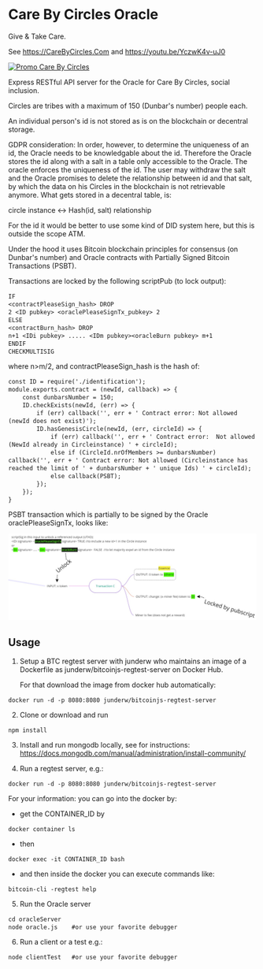 # Care By Circles Oracle

Give & Take Care.

See https://CareByCircles.Com and https://youtu.be/YczwK4v-uJ0


[![Promo Care By Circles](READMEImages/CareByCircles.gif)](https://youtu.be/YczwK4v-uJ0)

Express RESTful API server for the Oracle for Care By Circles, social inclusion.

Circles are tribes with a maximum of 150 (Dunbar's number) people each.

An individual person's id is not stored as is on the blockchain or decentral storage.

GDPR consideration:
In order, however, to determine the uniqueness of an id, the Oracle needs to be knowledgable about the id. Therefore the Oracle stores the id along with a salt in a table only accessible to the Oracle.
The oracle enforces the uniqueness of the id. The user may withdraw the salt and the Oracle promises to delete the relationship between id and that salt, by which the data on his Circles in the blockchain is not retrievable anymore.
What gets stored in a decentral table, is:

circle instance  <->  Hash(id, salt)     relationship 

For the id it would be better to use some kind of DID system here, but this is outside the scope ATM.

Under the hood it uses Bitcoin blockchain principles for consensus (on Dunbar's number) and Oracle contracts with Partially Signed Bitcoin Transactions (PSBT).

Transactions are locked by the following scriptPub (to lock output):

```
IF
<contractPleaseSign_hash> DROP
2 <ID pubkey> <oraclePleaseSignTx_pubkey> 2
ELSE
<contractBurn_hash> DROP
n+1 <IDi pubkey> ..... <IDm pubkey><oracleBurn pubkey> m+1
ENDIF
CHECKMULTISIG
```
where n>m/2, and contractPleaseSign_hash is the hash of:

```
const ID = require('./identification');
module.exports.contract = (newId, callback) => {
    const dunbarsNumber = 150; 
    ID.checkExists(newId, (err) => {
        if (err) callback('', err + ' Contract error: Not allowed (newId does not exist)');
        ID.hasGenesisCircle(newId, (err, circleId) => {
            if (err) callback('', err + ' Contract error:  Not allowed (NewId already in Circleinstance) ' + circleId);
            else if (CircleId.nrOfMembers >= dunbarsNumber) callback('', err + ' Contract error: Not allowed (Circleinstance has reached the limit of ' + dunbarsNumber + ' unique Ids) ' + circleId);
            else callback(PSBT);
        });
    });
}
```

PSBT transaction which is partially to be signed by the Oracle oraclePleaseSignTx, looks like:

![Alt text](READMEImages/ToBeSignedPSBT.jpg?raw=true "Transaction")



## Usage ##
1. Setup a BTC regtest server with junderw who maintains an image of a Dockerfile as junderw/bitcoinjs-regtest-server on Docker Hub.

    For that download the image from docker hub automatically:
```
docker run -d -p 8080:8080 junderw/bitcoinjs-regtest-server
```

2. Clone or download and run 
```
npm install
```

3. Install and run mongodb locally, see for instructions: https://docs.mongodb.com/manual/administration/install-community/

4. Run a regtest server, e.g.:

```
docker run -d -p 8080:8080 junderw/bitcoinjs-regtest-server
```

For your information: you can go into the docker by:

- get the CONTAINER_ID by

```
docker container ls
```
- then

```
docker exec -it CONTAINER_ID bash
```

- and then inside the docker you can execute commands like:

```
bitcoin-cli -regtest help
```

5.  Run the Oracle server 

```
cd oracleServer
node oracle.js    #or use your favorite debugger
```

6. Run a client or a test e.g.:

```
node clientTest   #or use your favorite debugger
```